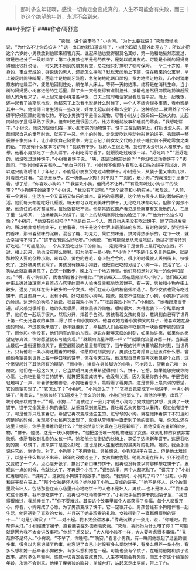 > 那时多么年轻啊，感觉一切肯定会变成真的，人生不可能会有失败，而三十岁这个绝望的年龄，永远不会到来。

###小狗饼干
####作者/哥舒意

						“秀哉，讲个故事吗？”小树问。“为什么要我讲？”秀哉奇怪地说，“为什么不让你妈妈讲？”话一出口他就知道说错了，小树的妈妈去国外出差去了，所以才把这个六岁的小男孩放到他家来照管几天。说起来他也觉得很莫名其妙，第一他和她虽然恋爱过，可是已经分手一段时间了；第二小男孩也不是他的孩子，是她以前男友的。可能是小树的妈妈觉得他比较好说话，一时又找不到别的朋友有空，总之他只好兼职了临时保姆。一个三十岁的，单身的，事业无成的，好说话的男人，还能怎么样呢？默默无闻地上下班，住在租来的公寓里，早上被定时闹钟叫醒，困意十足地刷牙洗脸，急匆匆地吃两口面包，费力地挤进地铁，八小时消磨意志的枯燥工作，疲惫地回到住处，躺在单人床上，等待一天的结束。纯粹是在消耗生命。当小树的妈妈把小树塞进他的生活里，除了头一天他觉得有点别扭外，接着他居然很习惯地扮演起照顾人的角色来了。早上起来给小树准备早饭，白天上班时电话家里看是否平安，晚上一起晚饭，还一起看了迪斯尼电影。他都忘了上次看电影是什么时候了，一个人不适合很多事情，看电影是其中一件。他觉得日常生活有一些改变，好像比起以前不那么空旷了。这种感觉……就跟养了个不得不好好照顾的宠物似的。不过小男孩可不是什么宠物，尽管小树从小跟妈妈一起长大的，比起同龄孩子显得早熟了很多，但有时还是很固执的。比方说睡前故事和睡前的零食。“我想吃饼干。”小树说。他说的是他们在一家小超市买的动物饼干。饼干正在促销架上，打折也没人买。秀哉想起自己的童年时光，就买了一袋。他小的时候，非常爱吃这种动物形状的饼干。秀哉把一整袋饼干拿到床上，让小家伙自己随便拿，完全忘记了前女友交代的小孩子睡觉前不要吃零食之类的话。“你没有什么故事可讲吗？”我读书不多。我的人生很乏味。我也不太会哄女人和孩子。他想。他看小男孩吃了一会儿饼干。小树吃得可香了，就跟没吃过晚饭一样。“好吃吗？”“挺好吃的，我没吃过这种饼干，”小树嚼着饼干说，“咦，还是动物形状的？”“你没吃过动物饼干？”秀哉问。“我小时候天天都吃……”他自己停住了。小时候不像现在有那么多口味的饼干可以选，所以这只能说明他上了年纪了，不能怪小朋友没吃过动物饼干。小树摇头，从袋子里又拿出几块，对着日光灯看。“这块是猴子，这一块像……小狗！对不对？”“对的，是小狗。”秀哉接到手里看了看，想了想，“你喜欢小狗吗？”“我喜欢小狗，但妈妈不让养。”“有没有听过小狗饼干的故事？”“小狗饼干的故事？”小树说，“我没有听过呢。”“这个故事和小狗有关。”秀哉说。“从前，有一个男孩，生活在一个又富裕又快乐的城市。富裕的意思是，这个地方很多人都过着快乐的生活，他们每天都能吃好几顿饭，每天都可以吃到美味的饼干，无论吃几块都可以。但那个男孩不是，他连住的地方都没有，每顿饭都吃不饱。他常常透过窗户看见那些既富有又快乐的人，在屋子里一边喝茶，一边嚼着美味的饼干。窗户上的玻璃擦得比他的脸还干净。”“他为什么这么可怜？”小树问，“他没有妈妈吗？”“他是自己一个人，而且也从来没有吃过饼干，除了已经发霉的。所以他非常想吃饼干，在他看来，饼干是这个世界上最美味的东西。有时他做梦，梦见饼干的香味，那带着甜味的淀粉，混合了糖、巧克力、果仁的味道，烘烤得热乎乎的，吃下一块，就会幸福得不得了。”“饼干没有这么好吃呀。”小树说，“他可能就是从来没吃过，所以才觉得特别好吃吧。”“可能是的，一个从来没吃过饼干的男孩，一定觉得饼干是世界上最好吃的东西。不过，相比起来，他也没有那么惨啦。因为他有一条小狗。”“小狗？”“不是什么名贵的品种，就是那种没人要的杂种小狗，弯耳朵，黄色的卷毛，身上脏兮兮的，很小的时候被人丢到街上，快饿死了，正好被男孩发现了。男孩没有嫌弃小狗脏，还把自己吃的分给了小狗一半，救活了它。小狗从此就跟着男孩了，白天一起散步，晚上在一个地方睡觉。他们互相是对方唯一的伙伴和朋友。”“啊，有小狗真好，我也想抱着小狗睡觉。”“男孩每天……现在是男孩和小狗了，他们每天都在街上透过玻璃窗户看着点心店里的那些人愉快又幸福地吃着饼干。有一天，男孩和小狗在街上散步，遇见了同样在街上散步的一个女孩。他们在点心店的橱窗外相遇了。那个女孩也没有吃过饼干，而且孤身一人，没有小狗。好可爱的小狗啊，她说。她忍不住抱起了小狗，小狗舔了舔她的脸颊。这是你的狗吗？她说，我最喜欢小狗了。”“我最喜欢小狗了。”小树说。“她看起来很普通，却又感觉很好看，她的头发很黑，就像黑夜的颜色。眼睛很大，大得能装下一个眩晕的世界。他们在一起玩了很久，然后分开，挥着手告别。男孩看着女孩的身影，意识到自己有了世界上第三件无比喜欢的事物——除了饼干和小狗以外。他喜欢她抱着小狗微笑的样子，他喜欢她在身边的时候。不过夜晚来临了，新年就要到了，幸福的人们会在新年吃到第一块香甜干脆的热饼干。而他和小狗没有，他们拥有的别的东西。据说在新年来临的时刻，如果你许愿，如果你的愿望足够真诚，你的愿望就有可能实现。”“就跟向流星许愿一样？”“就跟向流星许愿一样。当街道上最后一盏街道都熄灭了，夜空最黯淡的星星都明亮了，当午夜的钟声快要响起的时刻，当世界上，只有他和一条小狗还醒着的时候，许愿的时刻就到了。男孩还在考虑自己应该许什么愿。曾经他希望尝到世界上每一种口味的饼干，但在今天之后，他发现自己希望再次看见那个女孩，这个愿望超过了其他所有的期望。“而小狗，徘徊在男孩脚边的小狗，它抬起头，望着自己唯一的朋友。他们在一起这么久了，它当然明白男孩最希望得到什么。饼干，它想，如果能够完成你的心愿，让你吃到最可口的饼干，就算把我变成饼干，也没有关系，因为我是你的小狗。于是它轻轻地叫了一声，带着骄傲和眷恋，小狗吐着舌头，最后看了看男孩。这是世界上最真诚的愿望，它的愿望实现了。”“它怎么了？”小树问。“小狗怎么了？”“它把自己变成了一块饼干，一块小狗饼干。”秀哉说，“当男孩终于知道发生了什么的时候，小狗已经消失了，而他的手里，出现了一块小狗形状的饼干。”“啊，小狗……”“男孩过了一会儿才明白小狗为了完成他的梦想，变成了一块饼干。饼干完全就是小狗的造型，从垂耳朵到翘尾巴，连吐着舌头笑都可以看清。现在他有饼干了，可是他却只是拿着它，希望它再次变成活生生的、脏兮兮的小狗。就在他捧着饼干不知道如何是好的时候，发现那个女孩再次出现了，就像从梦境里一直走到了他的面前。咦，你怎么还在这里？她问，你手里捧着的是什么？“他忽然意识到现在已经是新年了，而他没有准备新年的礼物。“饼干。他说。这是一块小狗饼干。“他把这份唯一的礼物送给了女孩。收到礼物的女孩非常快乐，像所有收到礼物的女孩一样。她和他坐在街边的长椅上，享受了这块新年饼干。这是我吃到的第一块饼干，原来饼干是这么好吃，这也是我人生里收到的最美好的礼物。她说，我会永远记住它的，谢谢你。对了，小狗呢？“不用谢我。男孩想说。小狗和饼干在天上。但是他太难过了，以至于什么都说不出来。新年的夜晚过去了，女孩和他告别。他再次走在街上，只不过现在又变成了一个人。点心店开张了，推出了新口味的饼干。他再也没有像以前那样想吃饼干了。发现这一点的时候，他就长大了，不再是个小孩了。”说到这里，两个人都沉默了。“讲完了？”小树红着眼睛问。“讲完了。这就是小狗饼干的故事。”他说。“我想问，小狗死了吗？”“没死。小狗和饼干都在天上。”“那个女孩是坏人吗？她吃掉了小狗……变成的饼干。”“她不是坏人。这个故事里没有坏人。包括那些在点心店里开心地吃饼干的人也不是坏人。男孩……也不是坏人。”“我不喜欢这个故事。我不想吃饼干了，我再也不吃动物饼干了。”小树把手里的饼干扔回袋子里，“我觉得很难过，我想睡觉了。”“你不要难过。其实这个故事里每个人都获得了幸福，每个人都很开心。你看，小狗完成了心愿，为了男孩变成了饼干，它一定很开心。男孩曾经有小狗陪伴着一起生活，他还遇到了喜欢的女孩，并且送了她最珍贵的礼物。女孩得到了一直都想得到的饼干……”“可是小狗没了！”“……对不起。我不太会讲故事。”秀哉沉默了一会儿，说，“你睡吧，我帮你关灯。”小树缩进了被子，露着脑袋在外面看着秀哉。“秀哉，我妈妈为什么甩了你？”“可能就是因为我不太会讲故事吧。”他想了想又说，“大人和小孩不一样，大人要考虑很多事情。”“秀哉你不是坏人。”小树说。“不早了，你睡吧。”“晚安。”看着小男孩，有一瞬间他想起了过去的很多事，很多以为忘记掉了的事。他忘记了自己小时候有多么爱吃饼干，有多么想养一条小狗，有多么想和她一起牵着小狗散步，有多么想和她在一起。可能也会有个孩子，在睡前给她和孩子说故事。那时多么年轻啊，感觉一切肯定会变成真的，人生不可能会有失败，而三十岁这个绝望的年龄，永远不会到来。他摸了摸男孩的脑袋，关掉台灯，站起来走出房间，带上了门。			  		